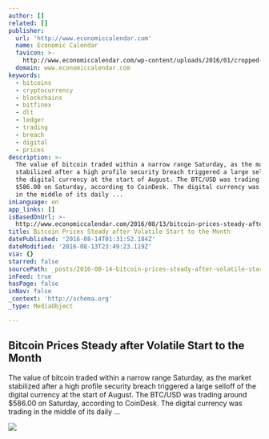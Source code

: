 ```yaml
---
author: []
related: []
publisher:
  url: 'http://www.economiccalendar.com'
  name: Economic Calendar
  favicon: >-
    http://www.economiccalendar.com/wp-content/uploads/2016/01/cropped-512_x_512__1-1-192x192.png
  domain: www.economiccalendar.com
keywords:
  - bitcoins
  - cryptocurrency
  - blockchains
  - bitfinex
  - dlt
  - ledger
  - trading
  - breach
  - digital
  - prices
description: >-
  The value of bitcoin traded within a narrow range Saturday, as the market
  stabilized after a high profile security breach triggered a large selloff of
  the digital currency at the start of August. The BTC/USD was trading around
  $586.00 on Saturday, according to CoinDesk. The digital currency was trading
  in the middle of its daily ...
inLanguage: en
app_links: []
isBasedOnUrl: >-
  http://www.economiccalendar.com/2016/08/13/bitcoin-prices-steady-after-volatile-start-to-the-month/
title: Bitcoin Prices Steady after Volatile Start to the Month
datePublished: '2016-08-14T01:31:52.184Z'
dateModified: '2016-08-13T23:49:23.119Z'
via: {}
starred: false
sourcePath: _posts/2016-08-14-bitcoin-prices-steady-after-volatile-start-to-the-month.md
inFeed: true
hasPage: false
inNav: false
_context: 'http://schema.org'
_type: MediaObject

---
```

<article style=""><h1>Bitcoin Prices Steady after Volatile Start to the Month</h1><p>The value of bitcoin traded within a narrow range Saturday, as the market stabilized after a high profile security breach triggered a large selloff of the digital currency at the start of August. The BTC/USD was trading around $586.00 on Saturday, according to CoinDesk. The digital currency was trading in the middle of its daily ...</p><img src="http://www.economiccalendar.com/wp-content/uploads/2016/06/bitcoin-app-btcusd.jpg" /></article>